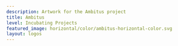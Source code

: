 ```yaml
---
description: Artwork for the Ambitus project
title: Ambitus
level: Incubating Projects
featured_image: horizontal/color/ambitus-horizontal-color.svg
layout: logos
---
```


